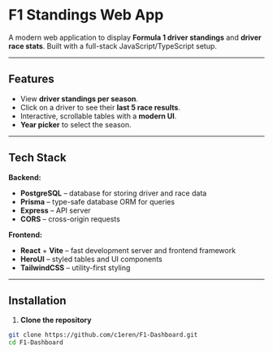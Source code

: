 # F1 Standings Web App

A modern web application to display **Formula 1 driver standings** and **driver race stats**. Built with a full-stack JavaScript/TypeScript setup.

---

## Features

- View **driver standings per season**.  
- Click on a driver to see their **last 5 race results**.  
- Interactive, scrollable tables with a **modern UI**.  
- **Year picker** to select the season.  

---

## Tech Stack

**Backend:**  

- **PostgreSQL** – database for storing driver and race data  
- **Prisma** – type-safe database ORM for queries  
- **Express** – API server  
- **CORS** – cross-origin requests  

**Frontend:**  

- **React** + **Vite** – fast development server and frontend framework  
- **HeroUI** – styled tables and UI components  
- **TailwindCSS** – utility-first styling  

---

## Installation

1. **Clone the repository**

```bash
git clone https://github.com/c1eren/F1-Dashboard.git
cd F1-Dashboard
